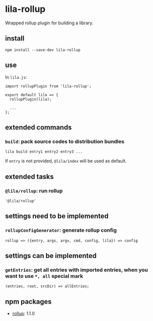 # lila-rollup

Wrapped rollup plugin for building a library.

## install

```
npm install --save-dev lila-rollup
```

## use

In `lila.js`:

```
import rollupPlugin from 'lila-rollup';

export default lila => {
  rollupPlugin(lila);

  ...
};
```

## extended commands

### `build`: pack source codes to distribution bundles

```
lila build entry1 entry2 entry3 ...
```

If `entry` is not provided, `@lila/index` will be used as default.

## extended tasks

### `@lila/rollup`: run rollup

```
'@lila/rollup'
```

## settings need to be implemented

### `rollupConfigGenerator`: generate rollup config

```
rollup => ({entry, args, argv, cmd, config, lila}) => config
```

## settings can be implemented

### `getEntries`: get all entries with imported entries, when you want to use `*, all` special mark

```
(entries, root, srcDir) => allEntries;
```

## npm packages

- [rollup](https://github.com/rollup/rollup): 1.1.0
